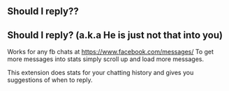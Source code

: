 ## Should I reply??
## Should I reply? (a.k.a He is just not that into you)
Works for any fb chats at https://www.facebook.com/messages/
To get more messages into stats simply scroll up and load more messages.

This extension does stats for your chatting history and gives you suggestions of when to reply. 
